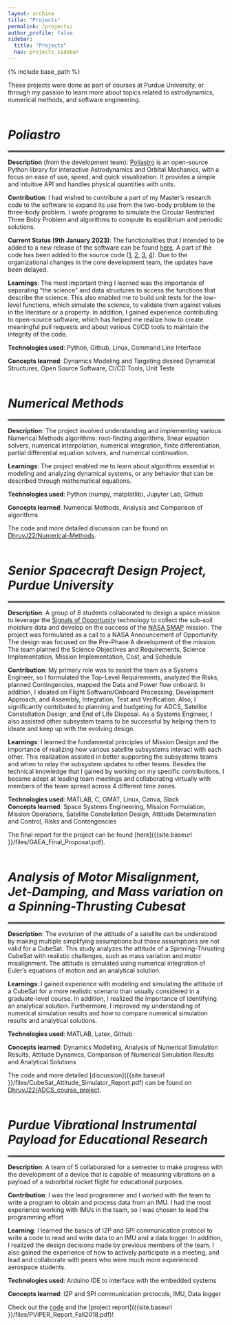 ```yaml
---
layout: archive
title: "Projects"
permalink: /projects/
author_profile: false
sidebar:
  title: "Projects"
  nav: projects_sidebar
---
```


{% include base_path %}

These projects were done as part of courses at Purdue University, or through my passion to learn more about topics related to astrodynamics, numerical methods, and software engineering.
<br>
<br>

# _Poliastro_
<hr style="border:2px solid grey">

**Description** (from the development team): [Poliastro](https://docs.poliastro.space/en/stable/) is an open-source Python library for interactive Astrodynamics and Orbital Mechanics, with a focus on ease of use, speed, and quick visualization. It provides a simple and intuitive API and handles physical quantities with units.

**Contribution**: I had wished to contribute a part of my Master’s research code to the software to expand its use from the two-body problem to the three-body problem. I wrote programs to simulate the Circular Restricted Three Boby Problem and algorithms to compute its equilibrium and periodic solutions. 

**Current Status (9th January 2023)**: The functionalities that I intended to be added to a new release of the software can be found [here](https://github.com/poliastro/poliastro/tree/main/contrib/cr3bp_DhruvJ). A part of the code has been added to the source code ([1](https://github.com/poliastro/poliastro/tree/main/src/poliastro/threebody), [2](https://github.com/poliastro/poliastro/tree/main/src/poliastro/constants), [3](https://github.com/poliastro/poliastro/tree/main/src/poliastro/core/threebody), [4](https://github.com/poliastro/poliastro/tree/main/src/poliastro)). Due to the organizational changes in the core development team, the updates have been delayed.  

**Learnings**: The most important thing I learned was the importance of separating “the science” and data structures to access the functions that describe the science. This also enabled me to build unit tests for the low-level functions, which simulate the science, to validate them against values in the literature or a property. In addition, I gained experience contributing to open-source software, which has helped me realize how to create meaningful pull requests and about various CI/CD tools to maintain the integrity of the code. 

**Technologies used**: Python, Github, Linux, Command Line Interface

**Concepts learned**: Dynamics Modeling and Targeting desired Dynamical Structures, Open Source Software, CI/CD Tools, Unit Tests
<br>
<br>

# _Numerical Methods_
<hr style="border:2px solid grey">

**Description**: The project involved understanding and implementing various Numerical Methods algorithms: root-finding algorithms, linear equation solvers, numerical interpolation, numerical integration, finite differentiation, partial differential equation solvers, and numerical continuation. 

**Learnings**: The project enabled me to learn about algorithms essential in modeling and analyzing dynamical systems, or any behavior that can be described through mathematical equations. 

**Technologies used**: Python (numpy, matplotlib), Jupyter Lab, Github

**Concepts learned**: Numerical Methods, Analysis and Comparison of algorithms

The code and more detailed discussion can be found on [DhruvJ22/Numerical-Methods](https://github.com/DhruvJ22/Numerical-Methods).
<br>
<br>

# _Senior Spacecraft Design Project, Purdue University_
<hr style="border:2px solid grey">

**Description**: A group of 8 students collaborated to design a space mission to leverage the [Signals of Opportunity](https://ieeexplore.ieee.org/document/8520391) technology to collect the sub-soil moisture data and develop on the success of the [NASA SMAP](https://smap.jpl.nasa.gov/) mission. The project was formulated as a call to a NASA Announcement of Opportunity. The design was focused on the Pre-Phase A development of the mission. The team planned the Science Objectives and Requirements, Science Implementation, Mission Implementation, Cost, and Schedule

**Contribution**: My primary role was to assist the team as a Systems Engineer, so I formulated the Top-Level Requirements, analyzed the Risks, planned Contingencies, mapped the Data and Power flow onboard. In addition, I ideated on Flight Software/Onboard Processing, Development Approach, and Assembly, Integration, Test and Verification. Also, I significantly contributed to planning and budgeting for ADCS, Satellite Constellation Design, and End of Life Disposal. As a Systems Engineer, I also assisted other subsystem teams to be successful by helping them to ideate and keep up with the evolving design. 

**Learnings**: I learned the fundamental principles of Mission Design and the importance of realizing how various satellite subsystems interact with each other. This realization assisted in better supporting the subsystems teams and when to relay the subsystem updates to other teams. Besides the technical knowledge that I gained by working on my specific contributions, I became adept at leading team meetings and collaborating virtually with members of the team spread across 4 different time zones.

**Technologies used**: MATLAB, C, GMAT, Linux, Canva, Slack  
**Concepts learned**: Space Systems Engineering, Mission Formulation, Mission Operations, Satellite Constellation Design, Attitude Determination and Control, Risks and Contengencies

The final report for the project can be found [here]({{site.baseurl }}/files/GAEA_Final_Proposal.pdf).
<br>
<br>

# _Analysis of Motor Misalignment, Jet-Damping, and Mass variation on a Spinning-Thrusting Cubesat_
<hr style="border:2px solid grey">

**Description**: The evolution of the attitude of a satellite can be understood by making multiple simplifying assumptions but those assumptions are not valid for a CubeSat. This study analyzes the attitude of a Spinning-Thrusting CubeSat with realistic challenges, such as mass variation and motor misalignment. The attitude is simulated using numerical integration of Euler’s equations of motion and an analytical solution. 

**Learnings**: I gained experience with modeling and simulating the attitude of a CubeSat for a more realistic scenario than usually considered in a graduate-level course. In addition, I realized the importance of identifying an analytical solution. Furthermore, I improved my understanding of numerical simulation results and how to compare numerical simulation results and analytical solutions.

**Technologies used**: MATLAB, Latex, Github

**Concepts learned**: Dynamics Modelling, Analysis of Numerical Simulation Results, Attitude Dynamics, Comparison of Numerical Simulation Results and Analytical Solutions

The code and more detailed [discussion]({{site.baseurl }}/files/CubeSat_Attitude_Simulator_Report.pdf) can be found on [DhruvJ22/ADCS_course_project](https://github.com/DhruvJ22/ADCS_course_project).
<br>
<br>

# _Purdue Vibrational Instrumental Payload for Educational Research_
<hr style="border:2px solid grey">

**Description**: A team of 5 collaborated for a semester to make progress with the development of a device that is capable of measuring vibrations on a payload of a suborbital rocket flight for educational purposes. 

**Contribution**: I was the lead programmer and I worked with the team to write a program to obtain and process data from an IMU. I had the most experience working with IMUs in the team, so I was chosen to lead the programming effort

**Learning**: I learned the basics of I2P and SPI communication protocol to write a code to read and write data to an IMU and a data logger. In addition, I realized the design decisions made by previous members of the team. I also gained the experience of how to actively participate in a meeting, and lead and collaborate with peers who were much more experienced aerospace students. 

**Technologies used**: Arduino IDE to interface with the embedded systems

**Concepts learned**: I2P and SPI communication protocols, IMU, Data logger

Check out the [code](https://github.com/DhruvJ22/ADCS_course_project/blob/main/misc/PVIPER_CODE5_FALL2018.ino) and the [project report]({{site.baseurl }}/files/PVIPER_Report_Fall2018.pdf)!
